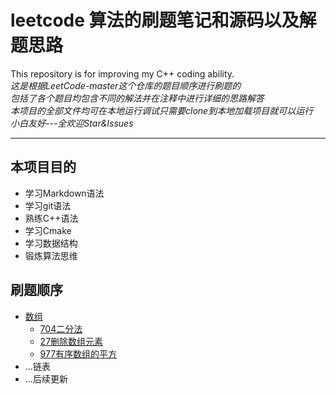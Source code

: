 # leetcode 算法的刷题笔记和源码以及解题思路
This repository is for improving my C++ coding ability.  
*这是根据LeetCode-master这个仓库的题目顺序进行刷题的*  
*包括了各个题目均包含不同的解法并在注释中进行详细的思路解答*  
*本项目的全部文件均可在本地运行调试只需要clone到本地加载项目就可以运行*  
*小白友好---全欢迎Star&Issues*  
  
***  
  
## 本项目目的  
  * 学习Markdown语法   
  * 学习git语法  
  * 熟练C++语法
  * 学习Cmake  
  * 学习数据结构  
  * 锻炼算法思维  
    
## 刷题顺序  
  * [数组](src/array)  
    * [704二分法](src/array/704erfenfa.cpp)
    * [27删除数组元素](src/array/27yichuyuansu.cpp)
    * [977有序数组的平方](src/array/799youxusuzhudepingfang.cpp)
  * ...链表  
  * ...后续更新  
